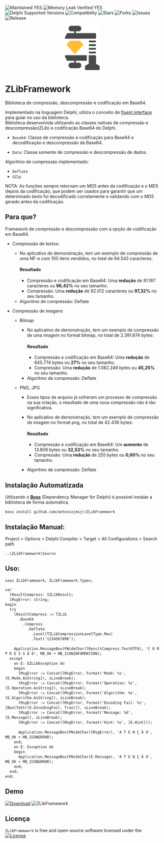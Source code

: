 ![Maintained YES](https://img.shields.io/badge/Maintained%3F-yes-green.svg?style=flat-square&color=important)
![Memory Leak Verified YES](https://img.shields.io/badge/Memory%20Leak%20Verified%3F-yes-green.svg?style=flat-square&color=important)
![Delphi Supported Versions](https://img.shields.io/badge/Delphi%20Supported%20Versions-Tokyo%2010.2.3%20and%20above-blue.svg?style=flat-square)
![Compatibility](https://img.shields.io/badge/Compatibility-VCL,%20Firemonkey,%20DataSnap,%20Horse,%20RDW,%20RADServer-blue.svg?style=flat-square)
![Stars](https://img.shields.io/github/stars/antoniojmsjr/ZLibFramework.svg?style=flat-square) ![Forks](https://img.shields.io/github/forks/antoniojmsjr/ZLibFramework.svg?style=flat-square)
![Issues](https://img.shields.io/github/issues/antoniojmsjr/ZLibFramework.svg?style=flat-square&color=blue)
![Release](https://img.shields.io/github/v/release/antoniojmsjr/ZLibFramework?label=Latest%20release&style=flat-square&color=important)
<p align="center">
  <a href="https://github.com/antoniojmsjr/ZLibFramework/blob/master/Image/Logo.png">
    <img alt="ZLibFramework" height="150" src="https://github.com/antoniojmsjr/ZLibFramework/blob/master/Image/Logo.png">
  </a>
</p>

# ZLibFramework

Biblioteca de compressão, descompressão e codificação em Base64.

Implementado na linguagem Delphi, utiliza o conceito de [fluent interface](https://en.wikipedia.org/wiki/Fluent_interface) para guiar no uso da biblioteca.</br>
Biblioteca desenvolvida utilizando as classes nativas de compressão e descompressão(ZLib) e codificação Base64 do Delphi.

* `Base64`: Classe de compressão e codificação para Base64 e decodificação e descompressão da Base64.

* `Data`: Classe somente de compressão e descompressão de dados.

Algoritmo de compressão implementado:

* `Deflate`
* `GZip`

NOTA: As funções sempre retornam um MD5 antes da codificação e o MD5 depois da codificação, que podem ser usados para garantir que um determinado texto foi decodificado corretamente e validando com o MD5 gerado antes da codificação.

## Para que?

Framework de compressão e descompressão com a opção de codificação em Base64.

* Compressão de textos:

	* No aplicativo de demonstração, tem um exemplo de compressão de uma NF-e com 100 itens vendidos, no total de 94.543 caracteres:
		#### Resultado
		* Compressão e codificação em Base64: Uma **redução** de 91.167 caracteres ou **96,42%** no seu tamanho.
		* Compressão: Uma **redução** de 92.012 caracteres ou **97,32%** no seu tamanho.
	* Algoritmo de compressão: Deflate

* Compressão de imagens

	* Bitmap
		* No aplicativo de demonstração, tem um exemplo de compressão de uma imagem no format bitmap, no total de 2.391.674 bytes:
			#### Resultado
			* Compressão e codificação em Base64: Uma **redução** de 645.774 bytes ou **27%** no seu tamanho.
			* Compressão: Uma **redução** de 1.082.249 bytes ou **45,25%** no seu tamanho.
		* Algoritmo de compressão: Deflate

	* PNG, JPG
		* Esses tipos de arquivo já sofreram um processo de compressão na sua criação, o resultado de uma nova compressão não é tão significativa.

		* No aplicativo de demonstração, tem um exemplo de compressão de imagem no format png, no total de 42.436 bytes:
			#### Resultado
			* Compressão e codificação em Base64: Um **aumento** de 13.808 bytes ou **32,53%** no seu tamanho.
			* Compressão: Uma **redução** de 255 bytes ou **0,60%** no seu tamanho.
		* Algoritmo de compressão: Deflate

## Instalação Automatizada

Utilizando o [**Boss**](https://github.com/HashLoad/boss) (Dependency Manager for Delphi) é possível instalar a biblioteca de forma automática.

```
boss install github.com/antoniojmsjr/ZLibFramework
```

## Instalação Manual:

Project > Options > Delphi Compiler > Target > All Configurations > Search path

```
..\ZLibFramework\Source
```

## Uso:

```delphi
uses ZLibFramework, ZLibFramework.Types;
```

```delphi
var
  lResultCompress: IZLibResult;
  lMsgError: string;
begin
  try
    lResultCompress := TZLib
      .Base64
        .Compress
          .Deflate
            .Level(TZLibCompressionLevelType.Max)
            .Text('1234567890');

    Application.MessageBox(PWideChar(lResultCompress.TextUTF8), 'C O M P R E S S Ã O', MB_OK + MB_ICONINFORMATION);
  except
    on E: EZLibException do
    begin
      lMsgError := Concat(lMsgError, Format('Mode: %s', [E.Mode.AsString]), sLineBreak);
      lMsgError := Concat(lMsgError, Format('Operation: %s', [E.Operation.AsString]), sLineBreak);
      lMsgError := Concat(lMsgError, Format('Algorithm: %s', [E.Algorithm.AsString]), sLineBreak);
      lMsgError := Concat(lMsgError, Format('Encoding Fail: %s', [BoolToStr(E.EncodingFail, True)]), sLineBreak);
      lMsgError := Concat(lMsgError, Format('Message: %d', [E.Message]), sLineBreak);
      lMsgError := Concat(lMsgError, Format('Hint: %s', [E.Hint]));

      Application.MessageBox(PWideChar(lMsgError), 'A T E N Ç Ã O', MB_OK + MB_ICONERROR);
    end;
    on E: Exception do
    begin
      Application.MessageBox(PWideChar(E.Message), 'A T E N Ç Ã O', MB_OK + MB_ICONERROR);
    end;
  end;
end;
```

## Demo
[![Download](https://img.shields.io/badge/Download-Demo.zip-orange.svg)](https://github.com/antoniojmsjr/ZLibFramework/files/4998500/Demo.zip)
![ZLibFramework](https://user-images.githubusercontent.com/20980984/88880108-4b1a3e00-d202-11ea-9d45-26a7f7ed19b5.png)

## Licença
`ZLibFramework` is free and open-source software licensed under the [![License](https://img.shields.io/badge/license-Apache%202-blue.svg)](https://github.com/antoniojmsjr/ZLibFramework/blob/master/LICENSE)
